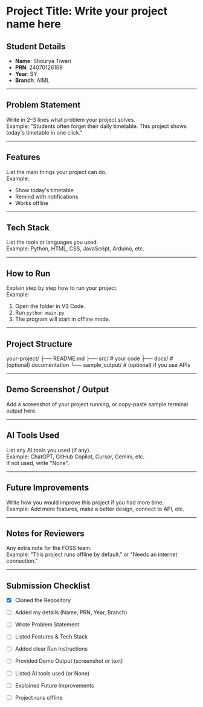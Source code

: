 # Project Title: Write your project name here

## Student Details
- **Name**: Shourya Tiwari 
- **PRN**: 24070126169  
- **Year**: SY   
- **Branch**: AIML  

---

## Problem Statement
Write in 2–3 lines what problem your project solves.  
Example: "Students often forget their daily timetable. This project shows today's timetable in one click."

---

## Features
List the main things your project can do.  
Example:  
- Show today's timetable  
- Remind with notifications  
- Works offline 

---

## Tech Stack
List the tools or languages you used.  
Example: Python, HTML, CSS, JavaScript, Arduino, etc.

---

## How to Run
Explain step by step how to run your project.  
Example:  
1. Open the folder in VS Code.  
2. Run `python main.py`  
3. The program will start in offline mode.

---

## Project Structure

your-project/ ├── README.md ├── src/        # your code ├── docs/       # (optional) documentation └── sample_output/   # (optional) if you use APIs

---

## Demo Screenshot / Output
Add a screenshot of your project running, or copy-paste sample terminal output here.

---

## AI Tools Used
List any AI tools you used (if any).  
Example: ChatGPT, GitHub Copilot, Cursor, Gemini, etc.  
If not used, write "None".

---

## Future Improvements
Write how you would improve this project if you had more time.  
Example: Add more features, make a better design, connect to API, etc.


---

## Notes for Reviewers
Any extra note for the FOSS team.  
Example: "This project runs offline by default." or "Needs an internet connection."

---

## Submission Checklist 
- [x] Cloned the Repository 
- [ ] Added my details (Name, PRN, Year, Branch)  
- [ ] Wrote Problem Statement  
- [ ] Listed Features & Tech Stack  
- [ ] Added clear Run Instructions  
- [ ] Provided Demo Output (screenshot or text)  
- [ ] Listed AI tools used (or None)  
- [ ] Explained Future Improvements  
- [ ] Project runs offline

